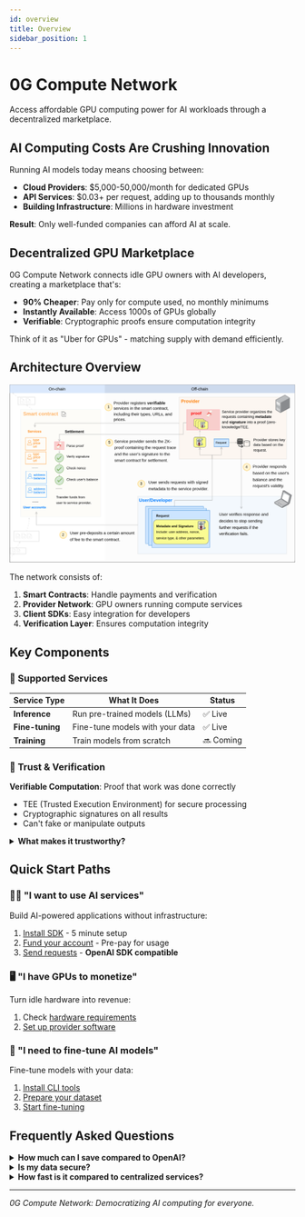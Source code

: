 ```yaml
---
id: overview
title: Overview
sidebar_position: 1
---
```


# 0G Compute Network

Access affordable GPU computing power for AI workloads through a decentralized marketplace.

## AI Computing Costs Are Crushing Innovation

Running AI models today means choosing between:
- **Cloud Providers**: $5,000-50,000/month for dedicated GPUs
- **API Services**: $0.03+ per request, adding up to thousands monthly
- **Building Infrastructure**: Millions in hardware investment

**Result**: Only well-funded companies can afford AI at scale.

## Decentralized GPU Marketplace

0G Compute Network connects idle GPU owners with AI developers, creating a marketplace that's:
- **90% Cheaper**: Pay only for compute used, no monthly minimums
- **Instantly Available**: Access 1000s of GPUs globally
- **Verifiable**: Cryptographic proofs ensure computation integrity

Think of it as "Uber for GPUs" - matching supply with demand efficiently.

## Architecture Overview

![0G Compute Network Architecture](./architecture.png)

The network consists of:
1. **Smart Contracts**: Handle payments and verification
2. **Provider Network**: GPU owners running compute services
3. **Client SDKs**: Easy integration for developers
4. **Verification Layer**: Ensures computation integrity

## Key Components

### 🤖 Supported Services

| Service Type | What It Does | Status |
|--------------|--------------|--------|
| **Inference** | Run pre-trained models (LLMs) | ✅ Live |
| **Fine-tuning** | Fine-tune models with your data | ✅ Live |
| **Training** | Train models from scratch | 🔜 Coming |

### 🔐 Trust & Verification

**Verifiable Computation**: Proof that work was done correctly
- TEE (Trusted Execution Environment) for secure processing
- Cryptographic signatures on all results
- Can't fake or manipulate outputs

<details>
<summary><b>What makes it trustworthy?</b></summary>

**Smart Contract Escrow**: Funds held until service delivered
- Like eBay's payment protection
- Automatic settlement on completion
- No payment disputes
</details>

## Quick Start Paths

### 👨‍💻 "I want to use AI services"
Build AI-powered applications without infrastructure:
1. [Install SDK](./sdk) - 5 minute setup
2. [Fund your account](./sdk#account-management) - Pre-pay for usage
3. [Send requests](./sdk#service-requests) - **OpenAI SDK compatible**

### 🖥️ "I have GPUs to monetize"
Turn idle hardware into revenue:
1. Check [hardware requirements](./inference-provider#prerequisites)
2. [Set up provider software](./inference-provider#launch-provider-broker)

### 🎯 "I need to fine-tune AI models"
Fine-tune models with your data:
1. [Install CLI tools](./cli#install-cli)
2. [Prepare your dataset](./cli#prepare-your-data)
3. [Start fine-tuning](./cli#create-task)



## Frequently Asked Questions

<details>
<summary><b>How much can I save compared to OpenAI?</b></summary>

Typically 90%+ savings:
- OpenAI GPT-4: ~$0.03 per 1K tokens
- 0G Compute: ~$0.003 per 1K tokens
- Bulk usage: Even greater discounts
</details>

<details>
<summary><b>Is my data secure?</b></summary>

Yes, through multiple layers:
- TEE (Trusted Execution Environment) processing
- No data retention by providers
- Verifiable computation proofs
</details>

<details>
<summary><b>How fast is it compared to centralized services?</b></summary>

- Inference: 50-100ms latency (comparable to centralized)
- Geographic distribution reduces latency
</details>

---

*0G Compute Network: Democratizing AI computing for everyone.*